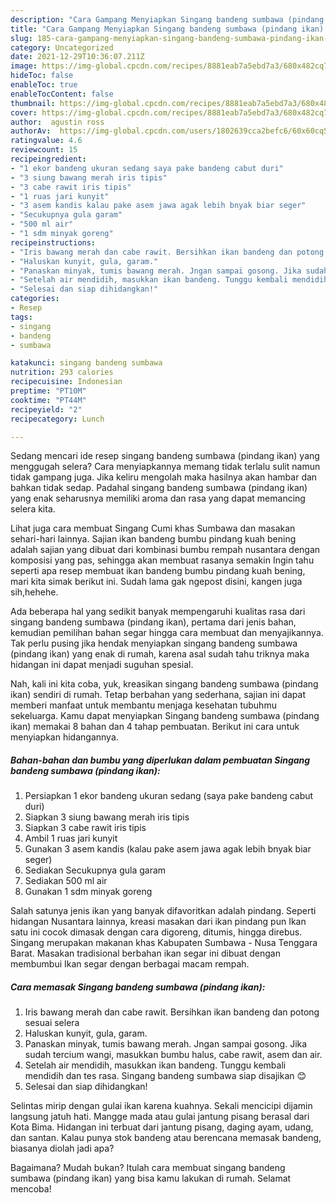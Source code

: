 ```yaml
---
description: "Cara Gampang Menyiapkan Singang bandeng sumbawa (pindang ikan) Anti Gagal"
title: "Cara Gampang Menyiapkan Singang bandeng sumbawa (pindang ikan) Anti Gagal"
slug: 185-cara-gampang-menyiapkan-singang-bandeng-sumbawa-pindang-ikan-anti-gagal
category: Uncategorized
date: 2021-12-29T10:36:07.211Z
image: https://img-global.cpcdn.com/recipes/8881eab7a5ebd7a3/680x482cq70/singang-bandeng-sumbawa-pindang-ikan-foto-resep-utama.jpg
hideToc: false
enableToc: true
enableTocContent: false
thumbnail: https://img-global.cpcdn.com/recipes/8881eab7a5ebd7a3/680x482cq70/singang-bandeng-sumbawa-pindang-ikan-foto-resep-utama.jpg
cover: https://img-global.cpcdn.com/recipes/8881eab7a5ebd7a3/680x482cq70/singang-bandeng-sumbawa-pindang-ikan-foto-resep-utama.jpg
author:  agustin ross
authorAv:  https://img-global.cpcdn.com/users/1802639cca2befc6/60x60cq50/avatar.jpg
ratingvalue: 4.6
reviewcount: 15
recipeingredient:
- "1 ekor bandeng ukuran sedang saya pake bandeng cabut duri"
- "3 siung bawang merah iris tipis"
- "3 cabe rawit iris tipis"
- "1 ruas jari kunyit"
- "3 asem kandis kalau pake asem jawa agak lebih bnyak biar seger"
- "Secukupnya gula garam"
- "500 ml air"
- "1 sdm minyak goreng"
recipeinstructions:
- "Iris bawang merah dan cabe rawit. Bersihkan ikan bandeng dan potong sesuai selera"
- "Haluskan kunyit, gula, garam."
- "Panaskan minyak, tumis bawang merah. Jngan sampai gosong. Jika sudah tercium wangi, masukkan bumbu halus, cabe rawit, asem dan air."
- "Setelah air mendidih, masukkan ikan bandeng. Tunggu kembali mendidih dan tes rasa. Singang bandeng sumbawa siap disajikan 😊"
- "Selesai dan siap dihidangkan!"
categories:
- Resep
tags:
- singang
- bandeng
- sumbawa

katakunci: singang bandeng sumbawa 
nutrition: 293 calories
recipecuisine: Indonesian
preptime: "PT10M"
cooktime: "PT44M"
recipeyield: "2"
recipecategory: Lunch

---
```



Sedang mencari ide resep singang bandeng sumbawa (pindang ikan) yang menggugah selera? Cara menyiapkannya memang tidak terlalu sulit namun tidak gampang juga. Jika keliru mengolah maka hasilnya akan hambar dan bahkan tidak sedap. Padahal singang bandeng sumbawa (pindang ikan) yang enak seharusnya memiliki aroma dan rasa yang dapat memancing selera kita.


Lihat juga cara membuat Singang Cumi khas Sumbawa dan masakan sehari-hari lainnya. Sajian ikan bandeng bumbu pindang kuah bening adalah sajian yang dibuat dari kombinasi bumbu rempah nusantara dengan komposisi yang pas, sehingga akan membuat rasanya semakin Ingin tahu seperti apa resep membuat ikan bandeng bumbu pindang kuah bening, mari kita simak berikut ini. Sudah lama gak ngepost disini, kangen juga sih,hehehe.

Ada beberapa hal yang sedikit banyak mempengaruhi kualitas rasa dari singang bandeng sumbawa (pindang ikan), pertama dari jenis bahan, kemudian pemilihan bahan segar hingga cara membuat dan menyajikannya. Tak perlu pusing jika hendak menyiapkan singang bandeng sumbawa (pindang ikan) yang enak di rumah, karena asal sudah tahu triknya maka hidangan ini dapat menjadi suguhan spesial.


Nah, kali ini kita coba, yuk, kreasikan singang bandeng sumbawa (pindang ikan) sendiri di rumah. Tetap berbahan yang sederhana, sajian ini dapat memberi manfaat untuk membantu menjaga kesehatan tubuhmu sekeluarga. Kamu dapat menyiapkan Singang bandeng sumbawa (pindang ikan) memakai 8 bahan dan 4 tahap pembuatan. Berikut ini cara untuk menyiapkan hidangannya.

<!--inarticleads1-->

##### Bahan-bahan dan bumbu yang diperlukan dalam pembuatan Singang bandeng sumbawa (pindang ikan):

1. Persiapkan 1 ekor bandeng ukuran sedang (saya pake bandeng cabut duri)
1. Siapkan 3 siung bawang merah iris tipis
1. Siapkan 3 cabe rawit iris tipis
1. Ambil 1 ruas jari kunyit
1. Gunakan 3 asem kandis (kalau pake asem jawa agak lebih bnyak biar seger)
1. Sediakan Secukupnya gula garam
1. Sediakan 500 ml air
1. Gunakan 1 sdm minyak goreng


Salah satunya jenis ikan yang banyak difavoritkan adalah pindang. Seperti hidangan Nusantara lainnya, kreasi masakan dari ikan pindang pun Ikan satu ini cocok dimasak dengan cara digoreng, ditumis, hingga direbus. Singang merupakan makanan khas Kabupaten Sumbawa - Nusa Tenggara Barat. Masakan tradisional berbahan ikan segar ini dibuat dengan membumbui Ikan segar dengan berbagai macam rempah. 

<!--inarticleads2-->

##### Cara memasak Singang bandeng sumbawa (pindang ikan):

1. Iris bawang merah dan cabe rawit. Bersihkan ikan bandeng dan potong sesuai selera
1. Haluskan kunyit, gula, garam.
1. Panaskan minyak, tumis bawang merah. Jngan sampai gosong. Jika sudah tercium wangi, masukkan bumbu halus, cabe rawit, asem dan air.
1. Setelah air mendidih, masukkan ikan bandeng. Tunggu kembali mendidih dan tes rasa. Singang bandeng sumbawa siap disajikan 😊
1. Selesai dan siap dihidangkan!

Selintas mirip dengan gulai ikan karena kuahnya. Sekali mencicipi dijamin langsung jatuh hati. Mangge mada atau gulai jantung pisang berasal dari Kota Bima. Hidangan ini terbuat dari jantung pisang, daging ayam, udang, dan santan. Kalau punya stok bandeng atau berencana memasak bandeng, biasanya diolah jadi apa? 

Bagaimana? Mudah bukan? Itulah cara membuat singang bandeng sumbawa (pindang ikan) yang bisa kamu lakukan di rumah. Selamat mencoba!
